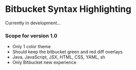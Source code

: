# Bitbucket Syntax Highlighting
Currently in development...

### Scope for version 1.0
- Only 1 color theme
- Should keep the bitbucket green and red diff overlays
- Java, JavaScript, JSX, HTML, CSS, YAML, sh
- Only Bitbucket new experience